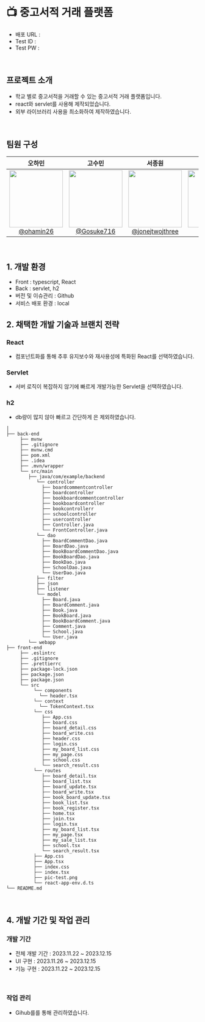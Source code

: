 # 📺 중고서적 거래 플랫폼

- 배포 URL :
- Test ID :
- Test PW :

<br>

## 프로젝트 소개

- 학교 별로 중고서적을 거래할 수 있는 중고서적 거래 플랫폼입니다.
- react와 servlet를 사용해 제작되었습니다.
- 외부 라이브러리 사용을 최소화하여 제작하였습니다.
<br>

## 팀원 구성

<div align="center">

| **오하민** | **고수민** | **서종원** | **유성주** |
| :------: | :------: | :------: | :------: |
| [<img width="140px" src="https://avatars.githubusercontent.com/u/113972482?v=4" height=150 width=150> <br/> @ohamin26](https://github.com/ohamin26) | [<img width="140px" src="https://avatars.githubusercontent.com/u/80901129?v=4" height=150 width=150> <br/> @Gosuke716](https://github.com/Gosuke716) | [<img width="140px" src="https://avatars.githubusercontent.com/u/132224876?v=4" height=150 width=150> <br/> @jonejtwojthree](https://github.com/jonejtwojthree) | [<img width="140px" src="https://avatars.githubusercontent.com/u/60686827?v=4" height=150 width=150> <br/> @yu9738](https://github.com/yu9738) |

</div>

<br>

## 1. 개발 환경

- Front : typescript, React
- Back : servlet, h2
- 버전 및 이슈관리 : Github
- 서비스 배포 환경 : local
  <br>

## 2. 채택한 개발 기술과 브랜치 전략

### React
- 컴포넌트화를 통해 추후 유지보수와 재사용성에 특화된 React를 선택하였습니다.

### Servlet
- 서버 로직이 복잡하지 않기에 빠르게 개발가능한 Servlet을 선택하였습니다.

### h2
- db량이 많지 않아 빠르고 간단하게 은 제외하였습니다.
```
│
├── back-end
     ├── mvnw
     ├── .gitignore
     ├── mvnw.cmd
     ├── pom.xml
     ├── .idea
     ├── .mvn/wrapper
     └── src/main
        ├── java/com/example/backend
           └── controller
             ├── boardcommentcontroller
             ├── boardcontroller
             ├── bookboardcommentcontroller
             ├── bookboardcontroller
             ├── bookcontrollerr
             ├── schoolcontroller
             ├── usercontroller
             ├── Controller.java
             └── FrontController.java
           └── dao
             ├── BoardCommentDao.java
             ├── BoardDao.java
             ├── BookBoardCommentDao.java
             ├── BookBoardDao.java
             ├── BookDao.java
             ├── SchoolDao.java
             └── UserDao.java
           ├── filter
           ├── json
           ├── listener
           └── model
             ├── Board.java
             ├── BoardComment.java
             ├── Book.java
             ├── BookBoard.java
             ├── BookBoardComment.java
             ├── Comment.java
             ├── School.java
             └── User.java
        └── webapp
├── front-end
     ├── .eslintrc
     ├── .gitignore
     ├── .prettierrc
     ├── package-lock.json
     ├── package.json
     ├── package.json
     └── src
          └── components
            └── header.tsx
          └── context
            └── TokenContext.tsx
          └── css
             ├── App.css
             ├── board.css
             ├── board_detail.css
             ├── board_write.css
             ├── header.css
             ├── login.css
             ├── my_board_list.css
             ├── my_page.css
             ├── school.css
             └── search_result.css
          └── routes
             ├── board_detail.tsx
             ├── board_list.tsx
             ├── board_update.tsx
             ├── board_write.tsx
             ├── book_board_update.tsx
             ├── book_list.tsx
             ├── book_register.tsx
             ├── home.tsx
             ├── join.tsx
             ├── login.tsx
             ├── my_board_list.tsx
             ├── my_page.tsx
             ├── my_sale_list.tsx
             ├── school.tsx
             └── search_result.tsx
          ├── App.css
          ├── App.tsx
          ├── index.css
          ├── index.tsx
          ├── pic-test.png
          └── react-app-env.d.ts
└── README.md
```

<br>

## 4. 개발 기간 및 작업 관리

### 개발 기간

- 전체 개발 기간 : 2023.11.22 ~ 2023.12.15
- UI 구현 : 2023.11.26 ~ 2023.12.15
- 기능 구현 : 2023.11.22 ~ 2023.12.15

<br>

### 작업 관리

- Gihub를를 통해 관리하였습니다.
